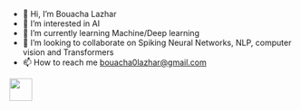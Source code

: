 - 👋 Hi, I’m Bouacha Lazhar
- 👀 I’m interested in AI
- 🌱 I’m currently learning Machine/Deep learning
- 💞️ I’m looking to collaborate on Spiking Neural Networks, NLP, computer vision and Transformers
- 📫 How to reach me bouacha0lazhar@gmail.com

<!---
bouachalazhar/bouachalazhar is a ✨ special ✨ repository because its `README.md` (this file) appears on your GitHub profile.
You can click the Preview link to take a look at your changes.
--->
<html>
<head>
</head>
<body>
<div>
<a href="https://www.linkedin.com/in/bouachalazhar/" rel="nofollow">
  <img src="https://github.com/ashutosh1919/ashutosh1919/raw/master/logos/linkedin.png" width="40" style="max-width: 100%; padding-left=20px;">
</a>
</div>
</body>
</html>

